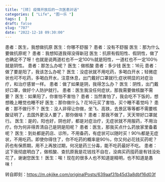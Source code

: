 ```yaml
---
title: "[转] 疫情开放后的一次医患对话"
categories: [ "Life", "图一乐 "]
tags: [  ]
draft: false
slug: "707"
date: "2022-12-18 09:30:00"
---
```


患者：医生，我想做抗原
医生：你哪不舒服？
患者：没有不舒服
医生：那为什么要做抗原呢？
患者：我想知道我得没得新冠
医生：抗原有假阳性、假阴性，做了也确定不了呀！也就是说两道杠也不一定100％就是阳性，一道杠也不一定100％就是阴性。
患者：那怎么办呢？
医生：做核酸
患者：多少钱
医生：16元
患者：做了要是阳了，我该怎么办呢？
医生：没症状就不用吃药，多喝白开水；轻微症状也可不吃药，多喝白开水，注意休息，出门戴好口罩就行;症状明显的对症治疗，和治疗感冒一样。
患者：做了如果是阴，我得怎么办？
医生：阴性，出门戴好口罩，做好个人防护就行。
患者：医生我没任何症状，那我需要做核酸不需要？
医生：如果阳了，你害怕不害怕？
患者：当然害怕了，我会吃不下饭的，想想晚上睡觉也睡不好
医生：那你做什么？花16元买了害怕，买个睡不着觉吗？
患者：那不做行不？
医生：没人非得让你做，坐飞、高铁，去景区等等都不需要核酸证明了，去国外更没人要了，那你做啥？
患者：那我不做了，天天带好口罩就行。
医生：是的，阳也好，阴也好，都是对症治疗，无症状就不用服药，不用治疗。你为何非得弄清自己是阴是阳呢？
患者：医生，那我买点什么药放家里备着呢？
医生：到处都是药店、诊所，不用备药，有症状可以随时买！90％都是无症状，不用吃药。即使你得住了，你不吃药的概率是90％，你又何必花钱买药呢？药也有保质期，用不上再放过期，何况是药三分毒，能不吃药最好不吃。
患者：这下我彻底明白了，做核酸、查抗原我是花钱找不自在，没病买药囤药是有钱没处花了，谢谢您医生！
医生：唉！现在的很多人也不知道是精明，也不知道是愚味！

转自即刻：https://m.okjike.com/originalPosts/639aaf31b45d3a8dbf16d03f